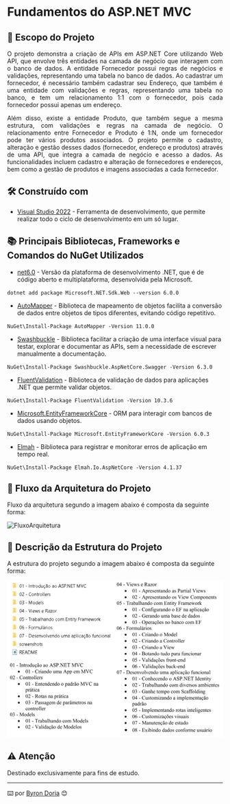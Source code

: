 # Fundamentos do ASP.NET MVC

## 📝️ Escopo do Projeto

<p align="justify">
O projeto demonstra a criação de APIs em ASP.NET Core utilizando Web API, que envolve três entidades na camada de negócio que interagem 
com o banco de dados. A entidade Fornecedor possui regras de negócios e validações, representando uma tabela no banco de dados. 
Ao cadastrar um fornecedor, é necessário também cadastrar seu Endereço, que também é uma entidade com 
validações e regras, representando uma tabela no banco, e tem um relacionamento 1:1 com o fornecedor, pois 
cada fornecedor possui apenas um endereço.
</p>

<p align="justify"> 
Além disso, existe a entidade Produto, que também segue a mesma estrutura, com validações e regras na camada 
de negócio. O relacionamento entre Fornecedor e Produto é 1:N, onde um fornecedor pode ter vários produtos 
associados. O projeto permite o cadastro, alteração e gestão desses dados (fornecedor, endereço e produtos) 
através de uma API, que integra a camada de negócio e acesso a dados. As funcionalidades incluem cadastro 
e alteração de fornecedores e endereços, bem como a gestão de produtos e imagens associadas a cada fornecedor.
</p>

## 🛠️ Construído com

* [Visual Studio 2022](https://learn.microsoft.com/pt-br/visualstudio/windows/?view=vs-2022) - Ferramenta de desenvolvimento, que permite realizar todo o ciclo de desenvolvimento em um só lugar.
  
## 📚 Principais Bibliotecas, Frameworks e Comandos do NuGet Utilizados

* [net6.0](https://learn.microsoft.com/pt-br/dotnet/core/whats-new/dotnet-6) - Versão da plataforma de desenvolvimento .NET, que é de código aberto e multiplataforma, desenvolvida pela Microsoft.

```
dotnet add package Microsoft.NET.Sdk.Web --version 6.0.0
```

* [AutoMapper](https://automapper.org/) - Biblioteca de mapeamento de objetos facilita a conversão de dados entre objetos de tipos diferentes, evitando código repetitivo.

```
NuGet\Install-Package AutoMapper -Version 11.0.0
```

* [Swashbuckle](https://learn.microsoft.com/pt-br/aspnet/core/tutorials/getting-started-with-swashbuckle?view=aspnetcore-8.0&tabs=visual-studio) - Biblioteca facilitar a criação de uma interface visual para testar, explorar e documentar as APIs, sem a necessidade de escrever manualmente a documentação.

```
NuGet\Install-Package Swashbuckle.AspNetCore.Swagger -Version 6.3.0
```

* [FluentValidation](https://docs.fluentvalidation.net/en/latest/) - Biblioteca de validação de dados para aplicações .NET que permite validar objetos.

```
NuGet\Install-Package FluentValidation -Version 10.3.6
```

* [Microsoft.EntityFrameworkCore](https://learn.microsoft.com/pt-br/ef/core/get-started/overview/install) - 
ORM para interagir com bancos de dados usando objetos.

```
NuGet\Install-Package Microsoft.EntityFrameworkCore -Version 6.0.3
```

* [Elmah](https://learn.microsoft.com/pt-br/aspnet/web-forms/overview/older-versions-getting-started/deploying-web-site-projects/logging-error-details-with-elmah-cs) - 
Biblioteca para registrar e monitorar erros de aplicação em tempo real.

```
NuGet\Install-Package Elmah.Io.AspNetCore -Version 4.1.37
```

## 🚧 Fluxo da Arquitetura do Projeto

Fluxo da arquitetura segundo a imagem abaixo é composta da seguinte forma:

![FluxoArquitetura](screenshots/fluxo_da_arquitetura.png)

## 🚧 Descrição da Estrutura do Projeto

A estrutura do projeto segundo a imagem abaixo é composta da seguinte forma:

![EstruturaDoProjeto](screenshots/estrutura.png)

## ⚠️ Atenção

Destinado exclusivamente para fins de estudo.

---
⌨️ por [Byron Doria](https://gist.github.com/lohhans) 😊
